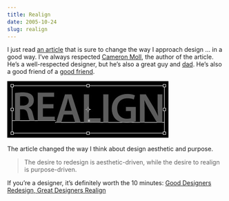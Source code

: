 ```yaml
---
title: Realign
date: 2005-10-24
slug: realign
---
```

<p>I just read <a href="http://alistapart.com/articles/redesignrealign">an article</a> that is sure to change the way I approach design &#8230; in a good way. I&#8217;ve always respected <a href="http://www.cameronmoll.com" title="Cameron Moll">Cameron Moll</a>, the author of the article. He&#8217;s a well-respected designer, but he&#8217;s also a great guy and <a href="http://www.cameronmoll.com/archives/000279.html">dad</a>. He&#8217;s also a good friend of a <a href="http://www.31three.com">good friend</a>.</p>

<p><img src="/assets/img/realign.jpg" width="374" height="131" alt="" class="imgcenter" /></p>

<p>The article changed the way I think about design aesthetic and purpose.</p>

<blockquote>
  <p>The desire to redesign is aesthetic-driven, while the desire to realign is purpose-driven.</p>
</blockquote>

<p>If you&#8217;re a designer, it&#8217;s definitely worth the 10 minutes: <a href="http://alistapart.com/articles/redesignrealign">Good Designers Redesign, Great Designers Realign</a></p>